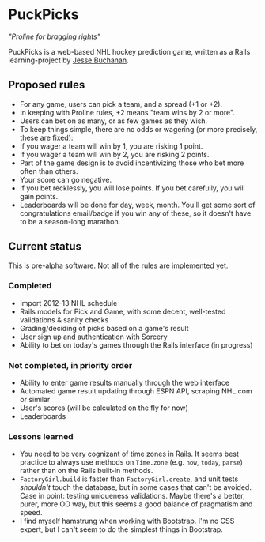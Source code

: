 # PuckPicks

*"Proline for bragging rights"*

PuckPicks is a web-based NHL hockey prediction game, written as a Rails learning-project by [Jesse Buchanan](http://jbinto.ca).

## Proposed rules

* For any game, users can pick a team, and a spread (+1 or +2). 
* In keeping with Proline rules, +2 means "team wins by 2 or more".
* Users can bet on as many, or as few games as they wish.
* To keep things simple, there are no odds or wagering (or more precisely, these are fixed):
 * If you wager a team will win by 1, you are risking 1 point. 
 * If you wager a team will win by 2, you are risking 2 points. 
* Part of the game design is to avoid incentivizing those who bet more often than others.
 * Your score can go negative. 
 * If you bet recklessly, you will lose points. If you bet carefully, you will gain points.
 * Leaderboards will be done for day, week, month. You'll get some sort of congratulations email/badge if you win any of these, so it doesn't have to be a season-long marathon.

## Current status

This is pre-alpha software. Not all of the rules are implemented yet.

### Completed

* Import 2012-13 NHL schedule
* Rails models for Pick and Game, with some decent, well-tested validations & sanity checks
* Grading/deciding of picks based on a game's result
* User sign up and authentication with Sorcery
* Ability to bet on today's games through the Rails interface (in progress)

### Not completed, in priority order

* Ability to enter game results manually through the web interface
* Automated game result updating through ESPN API, scraping NHL.com or similar
* User's scores (will be calculated on the fly for now)
* Leaderboards

### Lessons learned

* You need to be very cognizant of time zones in Rails. It seems best practice to always use methods on `Time.zone` (e.g. `now`, `today`, `parse`) rather than on the Rails built-in methods. 
* `FactoryGirl.build` is faster than `FactoryGirl.create`, and unit tests *shouldn't* touch the database, but in some cases that can't be avoided. Case in point: testing uniqueness validations. Maybe there's a better, purer, more OO way, but this seems a good balance of pragmatism and speed.
* I find myself hamstrung when working with Bootstrap. I'm no CSS expert, but I can't seem to do the simplest things in Bootstrap.